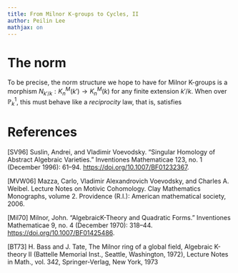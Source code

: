 ```yaml
---
title: From Milnor K-groups to Cycles, II
author: Peilin Lee
mathjax: on
---
```


# The norm
To be precise, the norm structure we hope to have for Milnor K-groups is a morphism $N_{k'/k}:K_n^M(k')\rightarrow K_n^M(k)$ for any finite extension $k'/k$. When over $\mathbb{P}_k^1$, this must behave like a *reciprocity* law, that is, satisfies $$  $$


# References

[SV96] Suslin, Andrei, and Vladimir Voevodsky. “Singular Homology of Abstract Algebraic Varieties.” Inventiones Mathematicae 123, no. 1 (December 1996): 61–94. https://doi.org/10.1007/BF01232367.

[MVW06] Mazza, Carlo, Vladimir Alexandrovich Voevodsky, and Charles A. Weibel. Lecture Notes on Motivic Cohomology. Clay Mathematics Monographs, volume 2. Providence (R.I.): American mathematical society, 2006.

[Mil70] Milnor, John. “AlgebraicK-Theory and Quadratic Forms.” Inventiones Mathematicae 9, no. 4 (December 1970): 318–44. https://doi.org/10.1007/BF01425486.

[BT73]  H. Bass and J. Tate, The Milnor ring of a global field, Algebraic K-theory II (Battelle Memorial
 Inst., Seattle, Washington, 1972), Lecture Notes in Math., vol. 342, Springer-Verlag, New York,
 1973



